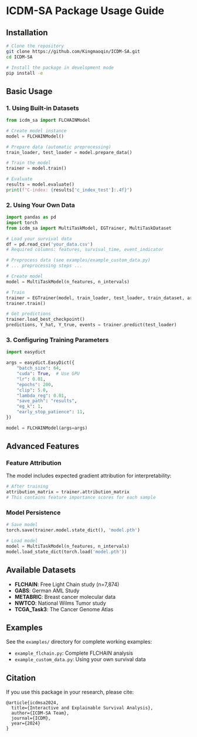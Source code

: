 # ICDM-SA Package Usage Guide

## Installation

```bash
# Clone the repository
git clone https://github.com/Kingmaoqin/ICDM-SA.git
cd ICDM-SA

# Install the package in development mode
pip install -e 
```

## Basic Usage

### 1. Using Built-in Datasets

```python
from icdm_sa import FLCHAINModel

# Create model instance
model = FLCHAINModel()

# Prepare data (automatic preprocessing)
train_loader, test_loader = model.prepare_data()

# Train the model
trainer = model.train()

# Evaluate
results = model.evaluate()
print(f"C-index: {results['c_index_test']:.4f}")
```

### 2. Using Your Own Data

```python
import pandas as pd
import torch
from icdm_sa import MultiTaskModel, EGTrainer, MultiTaskDataset

# Load your survival data
df = pd.read_csv('your_data.csv')
# Required columns: features, survival_time, event_indicator

# Preprocess data (see examples/example_custom_data.py)
# ... preprocessing steps ...

# Create model
model = MultiTaskModel(n_features, n_intervals)

# Train
trainer = EGTrainer(model, train_loader, test_loader, train_dataset, args)
trainer.train()

# Get predictions
trainer.load_best_checkpoint()
predictions, Y_hat, Y_true, events = trainer.predict(test_loader)
```

### 3. Configuring Training Parameters

```python
import easydict

args = easydict.EasyDict({
    "batch_size": 64,
    "cuda": True,  # Use GPU
    "lr": 0.01,
    "epochs": 200,
    "clip": 5.0,
    "lambda_reg": 0.01,
    "save_path": "results",
    "eg_k": 1,
    "early_stop_patience": 11,
})

model = FLCHAINModel(args=args)
```

## Advanced Features

### Feature Attribution

The model includes expected gradient attribution for interpretability:

```python
# After training
attribution_matrix = trainer.attribution_matrix
# This contains feature importance scores for each sample
```

### Model Persistence

```python
# Save model
torch.save(trainer.model.state_dict(), 'model.pth')

# Load model
model = MultiTaskModel(n_features, n_intervals)
model.load_state_dict(torch.load('model.pth'))
```

## Available Datasets

- **FLCHAIN**: Free Light Chain study (n=7,874)
- **GABS**: German AML Study 
- **METABRIC**: Breast cancer molecular data
- **NWTCO**: National Wilms Tumor study
- **TCGA_Task3**: The Cancer Genome Atlas

## Examples

See the `examples/` directory for complete working examples:
- `example_flchain.py`: Complete FLCHAIN analysis
- `example_custom_data.py`: Using your own survival data

## Citation

If you use this package in your research, please cite:

```
@article{icdmsa2024,
  title={Interactive and Explainable Survival Analysis},
  author={ICDM-SA Team},
  journal={ICDM},
  year={2024}
}
```
